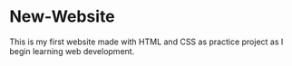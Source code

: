 # New-Website

This is my first website made with HTML and CSS as practice project as I begin learning web development. 
